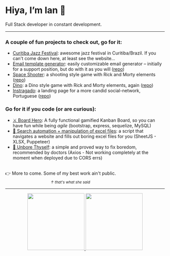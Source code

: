 # Hiya, I’m Ian 👋
Full Stack developer in constant development.

<hr>

<h3>A couple of fun projects to check out, go for it:</h3>

- <a href="https://www.curitibajazzfestival.com.br">Curitiba Jazz Festival</a>: awesome jazz festival in Curitiba/Brazil. If you can't come down here, at least see the website...
- <a href="https://ianisout.github.io/email-template-generator/">Email template generator</a>: easily customizable email generator – initially for a support position, but do with it as you will (<a href="https://github.com/ianisout/email-template-generator">repo</a>)
- <a href="https://ianisout.github.io/spaceshooter-project/">Space Shooter</a>: a shooting style game with Rick and Morty elements (<a href="https://github.com/ianisout/spaceshooter-project">repo</a>)
- <a href="https://ianisout.github.io/dino-game-rick/">Dino</a>: a Dino style game with Rick and Morty elements, again (<a href="https://github.com/ianisout/dino-game-rick">repo</a>)
- <a href="https://ianisout.github.io/instragado/">Instragado</a>: a landing page for a more candid social-network, Portuguese (<a href="https://github.com/ianisout/instragado">repo</a>)

### Go for it if you code (or are curious):
- <a href="https://github.com/ianisout/BoardHero">⚔ Board Hero</a>: A fully functional gamified Kanban Board, so you can have fun while being _agile_ (bootstrap, express, sequelize, MySQL)
- <a href="https://github.com/ianisout/search-automation-xlsx"/>🤖 Search automation + manipulation of excel files</a>: a script that navigates a website and fills out boring excel files for you (SheetJS - XLSX, Puppeteer)
- <a href="https://github.com/ianisout/unbore-thyself">🍃 Unbore Thyself</a>: a simple and proved way to fix boredom, recommended by doctors (Axios - Not working completely at the moment when deployed due to CORS errs)
<br>
👉 More to come. Some of my best work ain't public.<br>
⠀⠀⠀⠀⠀⠀⠀⠀⠀⠀⠀⠀⠀⠀<sub><i>↑ that's what she said</i></sub>
<br>

<hr>

<div align="center">
  <a href="https://github.com/ianisout">
  <img height="180em" src="https://github-readme-stats.vercel.app/api?username=ianisout&show_icons=true&theme=github_dark&include_all_commits=true"/>
  <img height="180em" src="https://github-readme-stats.vercel.app/api/top-langs/?username=ianisout&layout=compact&langs_count=7&theme=github_dark"/>
</div>
